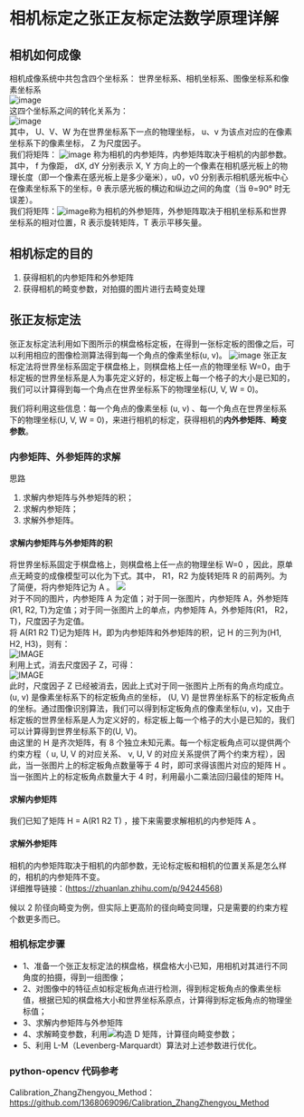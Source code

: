 # 相机标定之张正友标定法数学原理详解

## 相机如何成像

相机成像系统中共包含四个坐标系：
世界坐标系、相机坐标系、图像坐标系和像素坐标系  
![image](https://pic1.zhimg.com/80/v2-665648ff84735e54ea26e34ed9096ba8_720w.jpg)  
这四个坐标系之间的转化关系为：  
![image](https://pic2.zhimg.com/80/v2-7813885e0d781a4301feee1ce9f52041_720w.jpg)  
其中， U、V、W 为在世界坐标系下一点的物理坐标， u、v 为该点对应的在像素坐标系下的像素坐标， Z 为尺度因子。  
我们将矩阵：
![image](https://www.zhihu.com/equation?tex=%5Cleft%28%5Cbegin%7Barray%7D%7Bccc%7D%7B%5Cfrac%7B1%7D%7Bd+X%7D%7D+%26+%7B-%5Cfrac%7B%5Ccot+%5Ctheta%7D%7Bd+X%7D%7D+%26+%7Bu_%7B0%7D%7D+%5C%5C+%7B0%7D+%26+%7B%5Cfrac%7B1%7D%7Bd+Y+%5Csin+%5Ctheta%7D%7D+%26+%7Bv_%7B0%7D%7D+%5C%5C+%7B0%7D+%26+%7B0%7D+%26+%7B1%7D%5Cend%7Barray%7D%5Cright%29%5Cleft%28%5Cbegin%7Barray%7D%7Bcccc%7D%7Bf%7D+%26+%7B0%7D+%26+%7B0%7D+%26+%7B0%7D+%5C%5C+%7B0%7D+%26+%7Bf%7D+%26+%7B0%7D+%26+%7B0%7D+%5C%5C+%7B0%7D+%26+%7B0%7D+%26+%7B1%7D+%26+%7B0%7D%5Cend%7Barray%7D%5Cright%29+%3D+%5Cleft%28%5Cbegin%7Barray%7D%7Bcccc%7D%7B%5Cfrac%7Bf%7D%7Bd+X%7D%7D+%26+%7B-%5Cfrac%7Bf%5Ccot+%5Ctheta%7D%7Bd+X%7D%7D+%26+%7Bu_%7B0%7D%7D+%26+%7B0%7D+%5C%5C+%7B0%7D+%26+%7B%5Cfrac%7Bf%7D%7Bd+Y+%5Csin+%5Ctheta%7D%7D+%26+%7Bv_%7B0%7D%7D+%26+%7B0%7D+%5C%5C+%7B0%7D+%26+%7B0%7D+%26+%7B1%7D+%26+%7B0%7D%5Cend%7Barray%7D%5Cright%29+%5C%5C)
称为相机的内参矩阵，内参矩阵取决于相机的内部参数。其中， f 为像距， dX, dY 分别表示 X, Y 方向上的一个像素在相机感光板上的物理长度（即一个像素在感光板上是多少毫米），u0，v0 分别表示相机感光板中心在像素坐标系下的坐标，θ 表示感光板的横边和纵边之间的角度（当 θ=90° 时无误差）。  
我们将矩阵：![image](https://www.zhihu.com/equation?tex=%5Cleft%28%5Cbegin%7Barray%7D%7Bll%7D%7BR%7D+%26+%7BT%7D+%5C%5C+%7B0%7D+%26+%7B1%7D%5Cend%7Barray%7D%5Cright%29)称为相机的外参矩阵，外参矩阵取决于相机坐标系和世界坐标系的相对位置，R 表示旋转矩阵，T 表示平移矢量。

## 相机标定的目的

1. 获得相机的内参矩阵和外参矩阵
2. 获得相机的畸变参数，对拍摄的图片进行去畸变处理

## 张正友标定法

张正友标定法利用如下图所示的棋盘格标定板，在得到一张标定板的图像之后，可以利用相应的图像检测算法得到每一个角点的像素坐标(u, v)。
![image](https://pic1.zhimg.com/80/v2-5b33936d1763e5b569ab23162745b544_720w.jpg)
张正友标定法将世界坐标系固定于棋盘格上，则棋盘格上任一点的物理坐标 W=0，由于标定板的世界坐标系是人为事先定义好的，标定板上每一个格子的大小是已知的，我们可以计算得到每一个角点在世界坐标系下的物理坐标(U, V, W = 0)。

我们将利用这些信息：每一个角点的像素坐标 (u, v) 、每一个角点在世界坐标系下的物理坐标(U, V, W = 0)，来进行相机的标定，获得相机的**内外参矩阵**、**畸变参数**。

### 内参矩阵、外参矩阵的求解

思路

1. 求解内参矩阵与外参矩阵的积；
2. 求解内参矩阵；
3. 求解外参矩阵。

#### 求解内参矩阵与外参矩阵的积

将世界坐标系固定于棋盘格上，则棋盘格上任一点的物理坐标 W=0 ，因此，原单点无畸变的成像模型可以化为下式。其中， R1，R2 为旋转矩阵 R 的前两列。为了简便，将内参矩阵记为 A 。
![](https://www.zhihu.com/equation?tex=Z%5Cleft%28%5Cbegin%7Barray%7D%7Bl%7D%7Bu%7D+%5C%5C+%7Bv%7D+%5C%5C+%7B1%7D%5Cend%7Barray%7D%5Cright%29%3D%5Cleft%28%5Cbegin%7Barray%7D%7Bccc%7D%7B%5Cfrac%7Bf%7D%7Bd+X%7D%7D+%26+%7B-%5Cfrac%7Bf+%5Ccot+%5Ctheta%7D%7Bd+X%7D%7D+%26+%7Bu_%7B0%7D%7D+%5C%5C+%7B0%7D+%26+%7B%5Cfrac%7Bf%7D%7Bd+Y+%5Csin+%5Ctheta%7D%7D+%26+%7Bv_%7B0%7D%7D+%5C%5C+%7B0%7D+%26+%7B0%7D+%26+%7B1%7D%5Cend%7Barray%7D%5Cright%29%5Cleft%28%5Cbegin%7Barray%7D%7Blll%7D%7BR+1%7D+%26+%7BR+2%7D+%26+%7BT%7D%5Cend%7Barray%7D%5Cright%29%5Cleft%28%5Cbegin%7Barray%7D%7Bl%7D%7BU%7D+%5C%5C+%7BV%7D+%5C%5C+%7B1%7D%5Cend%7Barray%7D%5Cright%29%3DA%28R+1+%5Cquad+R+2+%5Cquad+T%29%5Cleft%28%5Cbegin%7Barray%7D%7Bl%7D%7BU%7D+%5C%5C+%7BV%7D+%5C%5C+%7B1%7D%5Cend%7Barray%7D%5Cright%29+%5C%5C)  
对于不同的图片，内参矩阵 A 为定值；对于同一张图片，内参矩阵 A，外参矩阵(R1, R2, T)为定值；对于同一张图片上的单点，内参矩阵 A，外参矩阵(R1， R2， T)，尺度因子为定值。  
将 A(R1 R2 T)记为矩阵 H，即为内参矩阵和外参矩阵的积，记 H 的三列为(H1, H2, H3)，则有：  
![IMAGE](https://www.zhihu.com/equation?tex=%5Cleft%28%5Cbegin%7Barray%7D%7Bl%7D%7Bu%7D+%5C%5C+%7Bv%7D+%5C%5C+%7B1%7D%5Cend%7Barray%7D%5Cright%29%3D%5Cfrac%7B1%7D%7BZ%7D+H%5Cleft%28%5Cbegin%7Barray%7D%7Bl%7D%7BU%7D+%5C%5C+%7BV%7D+%5C%5C+%7B1%7D%5Cend%7Barray%7D%5Cright%29+%3D+%5Cfrac%7B1%7D%7BZ%7D++%5Cleft%5B%5Cbegin%7Barray%7D%7Bccc%7D%7BH_%7B11%7D%7D+%26+%7BH_%7B12%7D%7D+%26+%7BH_%7B13%7D%7D+%5C%5C+%7BH_%7B12%7D%7D+%26+%7BH_%7B22%7D%7D+%26+%7BH_%7B32%7D%7D+%5C%5C+%7BH_%7B31%7D%7D+%26+%7BH_%7B32%7D%7D+%26+%7BH_%7B33%7D%7D%5Cend%7Barray%7D%5Cright%5D%5Cleft%28%5Cbegin%7Barray%7D%7Bl%7D%7BU%7D+%5C%5C+%7BV%7D+%5C%5C+%7B1%7D%5Cend%7Barray%7D%5Cright%29+%5C%5C)  
利用上式，消去尺度因子 Z，可得：  
![IMAGE](https://www.zhihu.com/equation?tex=u+%3D+%5Cfrac%7BH_%7B11%7DU%2BH_%7B12%7DV%2BH_%7B13%7D%7D%7BH_%7B31%7DU%2BH_%7B32%7DV%2BH_%7B33%7D%7D%5C%5C+v+%3D+%5Cfrac%7BH_%7B21%7DU%2BH_%7B22%7DV%2BH_%7B23%7D%7D%7BH_%7B31%7DU%2BH_%7B32%7DV%2BH_%7B33%7D%7D+%5C%5C+)  
此时，尺度因子 Z 已经被消去，因此上式对于同一张图片上所有的角点均成立。(u, v) 是像素坐标系下的标定板角点的坐标， (U, V) 是世界坐标系下的标定板角点的坐标。通过图像识别算法，我们可以得到标定板角点的像素坐标(u, v)，又由于标定板的世界坐标系是人为定义好的，标定板上每一个格子的大小是已知的，我们可以计算得到世界坐标系下的(U, V)。  
由这里的 H 是齐次矩阵，有 8 个独立未知元素。每一个标定板角点可以提供两个约束方程（ u, U, V 的对应关系、 v, U, V 的对应关系提供了两个约束方程），因此，当一张图片上的标定板角点数量等于 4 时，即可求得该图片对应的矩阵 H 。当一张图片上的标定板角点数量大于 4 时，利用最小二乘法回归最佳的矩阵 H。

#### 求解内参矩阵

我们已知了矩阵 H = A(R1 R2 T) ，接下来需要求解相机的内参矩阵 A 。

#### 求解外参矩阵

相机的内参矩阵取决于相机的内部参数，无论标定板和相机的位置关系是怎么样的，相机的内参矩阵不变。  
详细推导链接：(https://zhuanlan.zhihu.com/p/94244568)

候以 2 阶径向畸变为例，但实际上更高阶的径向畸变同理，只是需要的约束方程个数更多而已。

### 相机标定步骤

- 1、准备一个张正友标定法的棋盘格，棋盘格大小已知，用相机对其进行不同角度的拍摄，得到一组图像；
- 2、对图像中的特征点如标定板角点进行检测，得到标定板角点的像素坐标值，根据已知的棋盘格大小和世界坐标系原点，计算得到标定板角点的物理坐标值；
- 3、求解内参矩阵与外参矩阵
- 4、求解畸变参数，利用![](https://www.zhihu.com/equation?tex=%5Chat%7Bu%7D%2C+u%2C+%5Chat%7Bv%7D%2C+v)构造 D 矩阵，计算径向畸变参数；
- 5、利用 L-M（Levenberg-Marquardt）算法对上述参数进行优化。

### python-opencv 代码参考

Calibration_ZhangZhengyou_Method：https://github.com/1368069096/Calibration_ZhangZhengyou_Method
